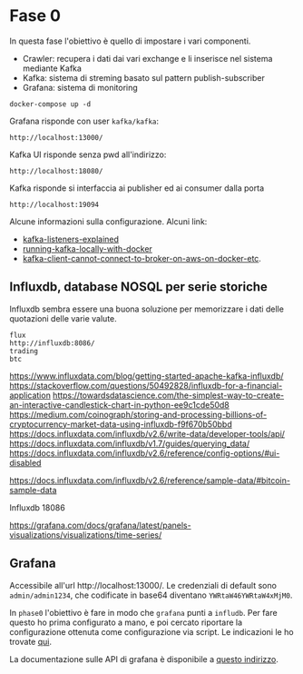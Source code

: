 # Fase 0
In questa fase l'obiettivo è quello di impostare i vari componenti.

- Crawler: recupera i dati dai vari exchange e li inserisce nel sistema mediante Kafka
- Kafka: sistema di streming basato sul pattern publish-subscriber
- Grafana: sistema di monitoring

```shell
docker-compose up -d
```

Grafana risponde con user `kafka/kafka`:
```shell
http://localhost:13000/
```

Kafka UI risponde senza pwd all'indirizzo:
```shell
http://localhost:18080/
```

Kafka risponde si interfaccia ai publisher ed ai consumer dalla porta 
```shell
http://localhost:19094
```
Alcune informazioni sulla configurazione. Alcuni link:

- [kafka-listeners-explained](https://www.confluent.io/blog/kafka-listeners-explained/)
- [running-kafka-locally-with-docker](https://lankydan.dev/running-kafka-locally-with-docker)
- [kafka-client-cannot-connect-to-broker-on-aws-on-docker-etc](https://www.confluent.io/blog/kafka-client-cannot-connect-to-broker-on-aws-on-docker-etc/).

## Influxdb, database NOSQL per serie storiche
Influxdb sembra essere una buona soluzione per memorizzare i dati delle quotazioni delle varie valute.


```shell
flux
http://influxdb:8086/
trading
btc
```
https://www.influxdata.com/blog/getting-started-apache-kafka-influxdb/
https://stackoverflow.com/questions/50492828/influxdb-for-a-financial-application
https://towardsdatascience.com/the-simplest-way-to-create-an-interactive-candlestick-chart-in-python-ee9c1cde50d8
https://medium.com/coinograph/storing-and-processing-billions-of-cryptocurrency-market-data-using-influxdb-f9f670b50bbd
https://docs.influxdata.com/influxdb/v2.6/write-data/developer-tools/api/
https://docs.influxdata.com/influxdb/v1.7/guides/querying_data/
https://docs.influxdata.com/influxdb/v2.6/reference/config-options/#ui-disabled

https://docs.influxdata.com/influxdb/v2.6/reference/sample-data/#bitcoin-sample-data

Influxdb
18086

https://grafana.com/docs/grafana/latest/panels-visualizations/visualizations/time-series/


## Grafana
Accessibile all'url http://localhost:13000/. Le credenziali di default sono `admin/admin1234`,
che codificate in base64 diventano `YWRtaW46YWRtaW4xMjM0`.

In `phase0` l'obiettivo è fare in modo che `grafana` punti a `infludb`. Per fare questo
ho prima configurato a mano, e poi cercato riportare la configurazione ottenuta come
configurazione via script. Le indicazioni le ho trovate [qui](https://community.grafana.com/t/data-source-on-startup/8618/2).

La documentazione sulle API di grafana è disponibile a [questo indirizzo](https://grafana.com/docs/grafana/latest/developers/http_api/data_source/).